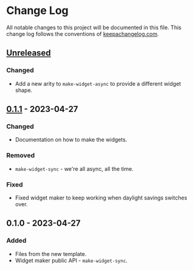 # Change Log
All notable changes to this project will be documented in this file. This change log follows the conventions of [keepachangelog.com](http://keepachangelog.com/).

## [Unreleased]
### Changed
- Add a new arity to `make-widget-async` to provide a different widget shape.

## [0.1.1] - 2023-04-27
### Changed
- Documentation on how to make the widgets.

### Removed
- `make-widget-sync` - we're all async, all the time.

### Fixed
- Fixed widget maker to keep working when daylight savings switches over.

## 0.1.0 - 2023-04-27
### Added
- Files from the new template.
- Widget maker public API - `make-widget-sync`.

[Unreleased]: https://sourcehost.site/your-name/temporal/compare/0.1.1...HEAD
[0.1.1]: https://sourcehost.site/your-name/temporal/compare/0.1.0...0.1.1
